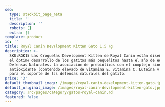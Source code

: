 ```yaml
---
seo:
  type: stackbit_page_meta
  title: ''
  description: ''
  robots: []
  extra: []
template: product
id: ''
title: Royal Canin Development Kitten Gato 1.5 Kg
description: >-
  SKU:RGK15 Las Croquetas Development Kitten de Royal Canin están diseñadas para
  el óptimo desarrollo de los gatitos más pequeñitos hasta el año de edad.
  Defensas Naturales. La asociación de prebióticos con el complejo sinérgico
  antioxidante (contenido elevado de vitamina E, vitamina C, Luteína y Taurina),
  para el soporte de las defensas naturales del gatito.
price: '3'
default_thumbnail_image: /images/royal-canin-development-kitten-gato.jpg
default_original_image: /images/royal-canin-development-kitten-gato.jpg
category: src/pages/category/gatos-royal-canin.md
featured: false
---
```

